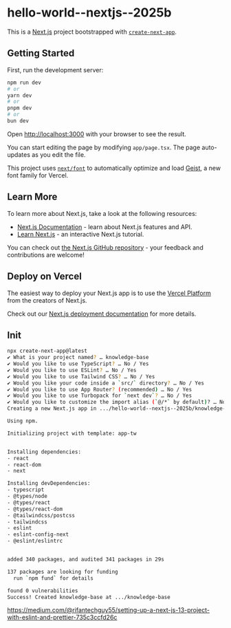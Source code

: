 # hello-world--nextjs--2025b

This is a [Next.js](https://nextjs.org) project bootstrapped with [`create-next-app`](https://nextjs.org/docs/app/api-reference/cli/create-next-app).

## Getting Started

First, run the development server:

```bash
npm run dev
# or
yarn dev
# or
pnpm dev
# or
bun dev
```

Open [http://localhost:3000](http://localhost:3000) with your browser to see the result.

You can start editing the page by modifying `app/page.tsx`. The page auto-updates as you edit the file.

This project uses [`next/font`](https://nextjs.org/docs/app/building-your-application/optimizing/fonts) to automatically optimize and load [Geist](https://vercel.com/font), a new font family for Vercel.

## Learn More

To learn more about Next.js, take a look at the following resources:

- [Next.js Documentation](https://nextjs.org/docs) - learn about Next.js features and API.
- [Learn Next.js](https://nextjs.org/learn) - an interactive Next.js tutorial.

You can check out [the Next.js GitHub repository](https://github.com/vercel/next.js) - your feedback and contributions are welcome!

## Deploy on Vercel

The easiest way to deploy your Next.js app is to use the [Vercel Platform](https://vercel.com/new?utm_medium=default-template&filter=next.js&utm_source=create-next-app&utm_campaign=create-next-app-readme) from the creators of Next.js.

Check out our [Next.js deployment documentation](https://nextjs.org/docs/app/building-your-application/deploying) for more details.

## Init

```bash
npx create-next-app@latest
✔ What is your project named? … knowledge-base
✔ Would you like to use TypeScript? … No / Yes
✔ Would you like to use ESLint? … No / Yes
✔ Would you like to use Tailwind CSS? … No / Yes
✔ Would you like your code inside a `src/` directory? … No / Yes
✔ Would you like to use App Router? (recommended) … No / Yes
✔ Would you like to use Turbopack for `next dev`? … No / Yes
✔ Would you like to customize the import alias (`@/*` by default)? … No / Yes
Creating a new Next.js app in .../hello-world--nextjs--2025b/knowledge-base.

Using npm.

Initializing project with template: app-tw


Installing dependencies:
- react
- react-dom
- next

Installing devDependencies:
- typescript
- @types/node
- @types/react
- @types/react-dom
- @tailwindcss/postcss
- tailwindcss
- eslint
- eslint-config-next
- @eslint/eslintrc


added 340 packages, and audited 341 packages in 29s

137 packages are looking for funding
  run `npm fund` for details

found 0 vulnerabilities
Success! Created knowledge-base at .../knowledge-base
```

https://medium.com/@rifantechguy55/setting-up-a-next-js-13-project-with-eslint-and-prettier-735c3ccfd26c
